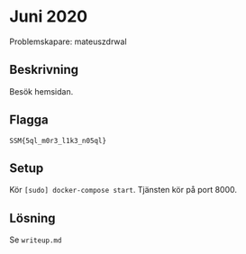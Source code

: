 # Juni 2020
Problemskapare: mateuszdrwal

## Beskrivning
Besök hemsidan.

## Flagga
`SSM{5ql_m0r3_l1k3_n05ql}`

## Setup

Kör `[sudo] docker-compose start`. Tjänsten kör på port 8000.

## Lösning
Se `writeup.md`
